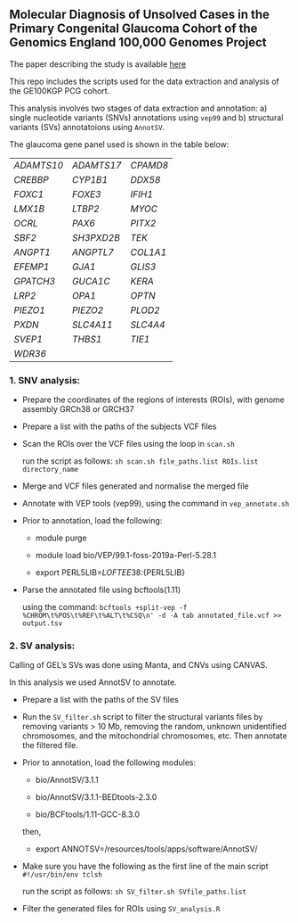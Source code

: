 ## Molecular Diagnosis of Unsolved Cases in the Primary Congenital Glaucoma Cohort of the Genomics England 100,000 Genomes Project
   
   The paper describing the study is available [here](https://pubmed.ncbi.nlm.nih.gov/38755526/)
   
   This repo includes the scripts used for the data extraction and analysis of the GE100KGP PCG cohort.
   
   This analysis involves two stages of data extraction and annotation: a) single nucleotide variants (SNVs) annotations using `vep99` and b) structural variants (SVs) annotatoions using `AnnotSV`.

   The glaucoma gene panel used is shown in the table below:
   
   |            |            |           |
   |------------|------------|-----------|
   | _ADAMTS10_ | _ADAMTS17_ | _CPAMD8_  |
   | _CREBBP_   | _CYP1B1_   | _DDX58_   |
   | _FOXC1_    | _FOXE3_    | _IFIH1_   |
   | _LMX1B_    | _LTBP2_    | _MYOC_    |
   | _OCRL_     | _PAX6_     | _PITX2_   |
   | _SBF2_     | _SH3PXD2B_ | _TEK_     |
   | _ANGPT1_   | _ANGPTL7_  | _COL1A1_  |
   | _EFEMP1_   | _GJA1_     | _GLIS3_   |
   | _GPATCH3_  | _GUCA1C_   | _KERA_    |
   | _LRP2_     | _OPA1_     | _OPTN_    |
   | _PIEZO1_   | _PIEZO2_   | _PLOD2_   | 
   | _PXDN_     | _SLC4A11_  | _SLC4A4_  |
   | _SVEP1_    | _THBS1_    | _TIE1_    |
   | _WDR36_    |            |           |


### 1. SNV analysis:
    
- Prepare the coordinates of the regions of interests (ROIs), with genome assembly GRCh38 or GRCH37

 - Prepare a list with the paths of the subjects VCF files 

 - Scan the ROIs over the VCF files using the loop in `scan.sh`
    
    run the script as follows: `sh scan.sh file_paths.list ROIs.list directory_name`

-  Merge and VCF files generated and normalise the merged file

- Annotate with VEP tools (vep99), using the command in `vep_annotate.sh`

- Prior to annotation, load the following:

   * module purge

   * module load bio/VEP/99.1-foss-2019a-Perl-5.28.1

   * export PERL5LIB=${LOFTEE38}:${PERL5LIB}


- Parse the annotated file using bcftools(1.11)
  
  using the command: `bcftools +split-vep -f %CHROM\t%POS\t%REF\t%ALT\t%CSQ\n' -d -A tab annotated_file.vcf >> output.tsv`


### 2. SV analysis:

  Calling of GEL’s SVs was done using Manta, and CNVs using CANVAS.

  In this analysis we used AnnotSV to annotate.

- Prepare a list with the paths of the SV files

- Run the `SV_filter.sh` script to filter the structural variants files by removing variants > 10 Mb, removing the random, unknown unidentified chromosomes, and the mitochondrial chromosomes, etc. Then annotate the filtered file.

- Prior to annotation, load the following modules:
    
   * bio/AnnotSV/3.1.1

   * bio/AnnotSV/3.1.1-BEDtools-2.3.0

   * bio/BCFtools/1.11-GCC-8.3.0

   then,

   * export ANNOTSV=/resources/tools/apps/software/AnnotSV/

- Make sure you have the following as the first line of the main script `#!/usr/bin/env tclsh`

    run the script as follows: `sh SV_filter.sh SVfile_paths.list`

- Filter the generated files for ROIs using `SV_analysis.R`


